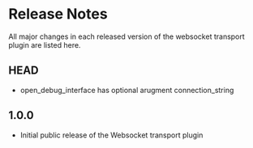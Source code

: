 # Release Notes

All major changes in each released version of the websocket transport plugin are listed here.

## HEAD

- open_debug_interface has optional arugment connection_string

## 1.0.0

- Initial public release of the Websocket transport plugin